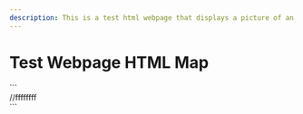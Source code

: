 ```yaml
---
description: This is a test html webpage that displays a picture of an African map!
---
```


# Test Webpage HTML Map

\`\`\`\
//ffffffff\
\`\`\`
